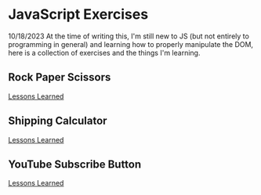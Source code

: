 # JavaScript Exercises

10/18/2023
At the time of writing this, I'm still new to JS (but not entirely to programming in general) and learning how to properly manipulate the DOM, here is a collection of exercises and the things I'm learning. 

## Rock Paper Scissors
[Lessons Learned](/JavaScript%20Exercises/Rock%20Paper%20Scissors/Rock%20Paper%20Scissors/Lessons%20Learned.md)

## Shipping Calculator
[Lessons Learned](/JavaScript%20Exercises/Shipping%20Calculator/Lessons%20Learned.md)

## YouTube Subscribe Button
[Lessons Learned](/JavaScript%20Exercises/YouTube%20Subscribe%20Button/Lessoned%20Learned.md)
